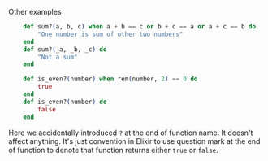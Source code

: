 Other examples
```elixir
    def sum?(a, b, c) when a + b == c or b + c == a or a + c == b do
        "One number is sum of other two numbers"
    end
    def sum?(_a, _b, _c) do
        "Not a sum"
    end
```
```elixir
    def is_even?(number) when rem(number, 2) == 0 do
        true
    end
    def is_even?(number) do
        false
    end
```
Here we accidentally introduced `?` at the end of function name. It doesn't affect anything. It's just convention in Elixir to use question mark at the end of function to denote that function returns either `true` or `false`.
